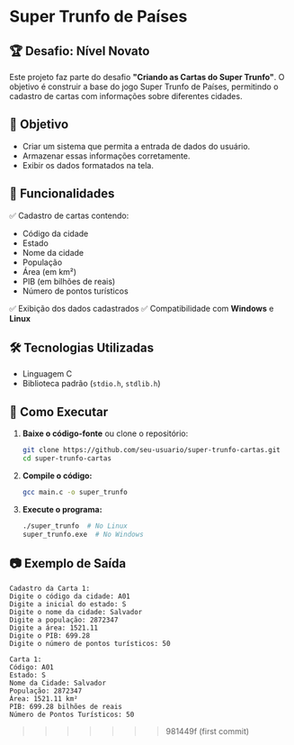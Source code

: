 # Super Trunfo de Países

## 🏆 Desafio: Nível Novato

Este projeto faz parte do desafio **"Criando as Cartas do Super Trunfo"**. O objetivo é construir a base do jogo Super Trunfo de Países, permitindo o cadastro de cartas com informações sobre diferentes cidades.

## 🎯 Objetivo

- Criar um sistema que permita a entrada de dados do usuário.
- Armazenar essas informações corretamente.
- Exibir os dados formatados na tela.

## 📌 Funcionalidades

✅ Cadastro de cartas contendo:

- Código da cidade
- Estado
- Nome da cidade
- População
- Área (em km²)
- PIB (em bilhões de reais)
- Número de pontos turísticos

✅ Exibição dos dados cadastrados
✅ Compatibilidade com **Windows** e **Linux**

## 🛠️ Tecnologias Utilizadas

- Linguagem C
- Biblioteca padrão (`stdio.h`, `stdlib.h`)

## 🚀 Como Executar

1. **Baixe o código-fonte** ou clone o repositório:

   ```bash
   git clone https://github.com/seu-usuario/super-trunfo-cartas.git
   cd super-trunfo-cartas
   ```

2. **Compile o código:**

   ```bash
   gcc main.c -o super_trunfo
   ```

3. **Execute o programa:**

   ```bash
   ./super_trunfo  # No Linux
   super_trunfo.exe  # No Windows
   ```

## 📷 Exemplo de Saída

```
Cadastro da Carta 1:
Digite o código da cidade: A01
Digite a inicial do estado: S
Digite o nome da cidade: Salvador
Digite a população: 2872347
Digite a área: 1521.11
Digite o PIB: 699.28
Digite o número de pontos turísticos: 50

Carta 1:
Código: A01
Estado: S
Nome da Cidade: Salvador
População: 2872347
Área: 1521.11 km²
PIB: 699.28 bilhões de reais
Número de Pontos Turísticos: 50
```

>>>>>>> 981449f (first commit)
